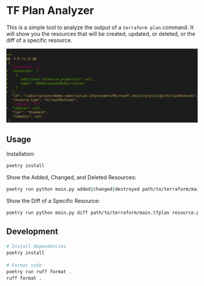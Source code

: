 # TF Plan Analyzer

This is a simple tool to analyze the output of a `terraform plan` command. It
will show you the resources that will be created, updated, or deleted, or the
diff of a specific resource.

![Diff Example](./assets/diff.png)

## Usage

Installation:

```bash
poetry install
```

Show the Added, Changed, and Deleted Resources:

```bash
poetry run python main.py added|changed|destroyed path/to/terraform/main.tfplan [--binary tofu|terraform]
```

Show the Diff of a Specific Resource:

```bash
poetry run python main.py diff path/to/terraform/main.tfplan resource.path.name [--binary tofu|terraform]
```

## Development

```bash
# Install dependencies
poetry install

# Format code
poetry run ruff format .
ruff format .
```
